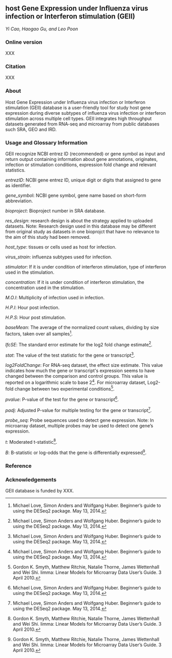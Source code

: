 ## host Gene Expression under Influenza virus infection or Interferon stimulation (GEII)
*Yi Cao, Haogao Gu, and Leo Poon*


### Online version
XXX

### Citation
XXX

### About
Host Gene Expression under Influenza virus infection or Interferon stimulation (GEII) database is a user-friendly tool for study host gene expression during diverse subtypes of influenza virus infection or interferon stimulation across multiple cell types. GEII integrates high throughput datasets generated from RNA-seq and microarray from public databases such SRA, GEO and IRD. 

### Usage and Glossary Information
GEII recognize NCBI entrez ID (recommended) or gene symbol as input and return output containing information about gene annotations, originates, infection or stimulation conditions, expression fold change and relevant statistics. 

*entrezID*: NCBI gene entrez ID, unique digit or digits that assigned to gene as identifier. 

*gene_symbo*l: NCBI gene symbol, gene name based on short-form abbreviation.

*bioproject*: Bioproject number in SRA database.

*res_design*: research design is about the strategy applied to uploaded datasets. Note: Research design used in this database may be different from original study as datasets in one bioprojct that have no relevance to the aim of this study had been removed. 

*host_type*: tissues or cells used as host for infection.

*virus_strain*: influenza subtypes used for infection.

*stimulator*: If it is under condition of interferon stimulation, type of interferon used in the stimulation.

*concentration*: If it is under condition of interferon stimulation, the concentration used in the stimulation.

*M.O.I*: Multiplicity of infection used in infection.

*H.P.I*: Hour post infection.

*H.P.S*: Hour post stimulation.

*baseMean*: The average of the normalized count values, dividing by size factors, taken over all samples[^1].

*lfcSE*: The standard error estimate for the log2 fold change estimate[^1].

*stat*: The value of the test statistic for the gene or transcript[^1].

*log2FoldChange*: For RNA-seq dataset, the effect size estimate. This value indicates how much the gene or transcript's expression seems to have changed between the comparison and control groups. This value is reported on a logarithmic scale to base 2[^1]. For microarray dataset, Log2-fold change between two experimental conditions[^2].

*pvalue*: P-value of the test for the gene or transcript[^1].

*padj*: Adjusted P-value for multiple testing for the gene or transcript[^1].

*probe_seq*: Probe sequences used to detect gene expression. Note: In microarray dataset, multiple probes may be used to detect one gene’s expression. 

*t*: Moderated t-statistic[^2].

*B*: B-statistic or log-odds that the gene is differentially expressed[^2].

### Reference	
[^1]: Michael Love, Simon Anders and Wolfgang Huber. Beginner’s guide to using the DESeq2 package. May 13, 2014.
[^2]: Gordon K. Smyth, Matthew Ritchie, Natalie Thorne, James Wettenhall and Wei Shi. limma: Linear Models for Microarray Data User’s Guide. 3 April 2010.

### Acknowledgements
GEII database is funded by XXX. 


